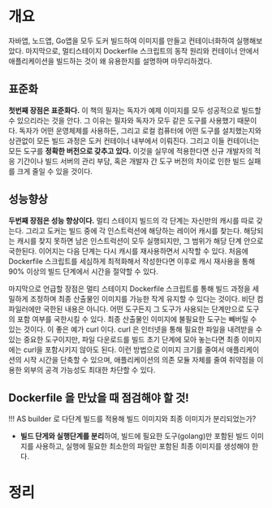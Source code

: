 <!-- Date: 2025-01-05 -->
<!-- Update Date: 2025-01-05 -->
<!-- File ID: 478f610f-2f6c-4366-b9d5-65db195f085c -->
<!-- Author: Seoyeon Jang -->

# 개요

자바앱, 노드앱, Go앱을 모두 도커 빌드하여 이미지를 만들고 컨테이너화하여 실행해보았다. 마지막으로, 멀티스테이지 Dockerfile 스크립트의 동작 원리와
컨테이너 안에서 애플리케이션을 빌드하는 것이 왜 유용한지를 설명하며 마무리하겠다.

## 표준화

**첫번째 장점은 표준화다.** 이 책의 필자는 독자가 예제 이미지를 모두 성공적으로 빌드할 수 있으리라는 것을 안다.
그 이유는 필자와 독자가 모두 같은 도구를 사용했기 때문이다. 독자가 어떤 운영체제를 사용하든, 그리고 로컬 컴퓨터에 어떤 도구를 설치했는지와 상관없이
모든 빌드 과정은 도커 컨테이너 내부에서 이뤄진다. 그리고 이들 컨테이너는 모든 도구를 **정확한 버전으로 갖추고 있다.** 이것을 실무에 적용한다면
신규 개발자의 적응 기간이나 빌드 서버의 관리 부담, 혹은 개발자 간 도구 버전의 차이로 인한 빌드 실패를 크게 줄일 수 있을 것이다.

## 성능향상

**두번째 장점은 성능 향상이다.** 멀티 스테이지 빌드의 각 단계는 자신만의 캐시를 따로 갖는다.
그리고 도커는 빌드 중에 각 인스트럭션에 해당하는 레이어 캐시를 찾는다. 해당되는 캐시를 찾지 못하면 남은 인스트럭션이 모두 실행되지만,
그 범위가 해당 단계 안으로 국한된다. 이어지는 다음 단계는 다시 캐시를 재사용하면서 시작할 수 있다. 처음에 Dockerfile 스크립트를 세심하게 최적화해서
작성한다면 이후로 캐시 재사용을 통해 90% 이상의 빌드 단계에서 시간을 절약할 수 있다.

마지막으로 언급할 장점은 멀티 스테이지 Dockerfile 스크립트를 통해 빌드 과정을 세밀하게 조정하며 최종 산출물인 이미지를 가능한 작게 유지할 수 있다는 것이다.
비단 컴파일러에만 국한된 내용은 아니다. 어떤 도구든지 그 도구가 사용되는 단계만으로 도구의 포함 여부를 국한시킬 수 있다. 최종 산출물인 이미지에 불필요한 도구는
빼버릴 수 있는 것이다. 이 좋은 예가 curl 이다.
curl 은 인터넷을 통해 필요한 파일을 내려받을 수 있는 중요한 도구이지만, 파일 다운로드를 빌드 초기 단계에 모아 놓는다면 최종 이미지에는 curl을 포함시키지 않아도
된다. 이런 방법으로 이미지 크기를 줄여서 애플리케이션의 시작 시간을 단축할 수 있으며, 애플리케이션의 의존 모듈 자체를 줄여 취약점을 이용한 외부의 공격 가능성도 최대한
차단할 수 있다.

## Dockerfile 을 만났을 때 점검해야 할 것!

!!! AS builder 로 다단계 빌드를 적용해 빌드 이미지와 최종 이미지가 분리되었는가?

- **빌드 단게와 실행단계를 분리**하여, 빌드에 필요한 도구(golang)만 포함된 빌드 이미지를 사용하고, 실행에 필요한 최소한의 파일만 포함된 최종
  이미지를 생성해야 한다.

# 정리


